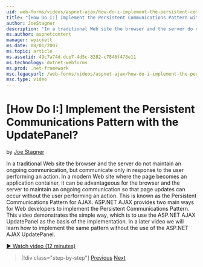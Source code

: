 ```yaml
---
uid: web-forms/videos/aspnet-ajax/how-do-i-implement-the-persistent-communications-pattern-with-the-updatepanel
title: "[How Do I:] Implement the Persistent Communications Pattern with the UpdatePanel? | Microsoft Docs"
author: JoeStagner
description: "In a traditional Web site the browser and the server do not maintain an ongoing communication, but communicate only in response to the user performing an act..."
ms.author: aspnetcontent
manager: wpickett
ms.date: 08/01/2007
ms.topic: article
ms.assetid: 49c7a74d-dce7-4d5c-8282-c7846f478e11
ms.technology: dotnet-webforms
ms.prod: .net-framework
msc.legacyurl: /web-forms/videos/aspnet-ajax/how-do-i-implement-the-persistent-communications-pattern-with-the-updatepanel
msc.type: video
---
```

[How Do I:] Implement the Persistent Communications Pattern with the UpdatePanel?
====================
by [Joe Stagner](https://github.com/JoeStagner)

In a traditional Web site the browser and the server do not maintain an ongoing communication, but communicate only in response to the user performing an action. In a modern Web site where the page becomes an application container, it can be advantageous for the browser and the server to maintain an ongoing communication so that page updates can occur without the user performing an action. This is known as the Persistent Communications Pattern for AJAX. ASP.NET AJAX provides two main ways for Web developers to implement the Persistent Communications Pattern. This video demonstrates the simple way, which is to use the ASP.NET AJAX UpdatePanel as the basis of the implementation. In a later video we will learn how to implement the same pattern without the use of the ASP.NET AJAX UpdatePanel.

[&#9654; Watch video (12 minutes)](https://channel9.msdn.com/Blogs/ASP-NET-Site-Videos/how-do-i-implement-the-persistent-communications-pattern-with-the-updatepanel)

> [!div class="step-by-step"]
> [Previous](how-do-i-use-the-conditional-updatemode-of-the-updatepanel.md)
> [Next](how-do-i-localize-an-aspnet-ajax-application.md)
